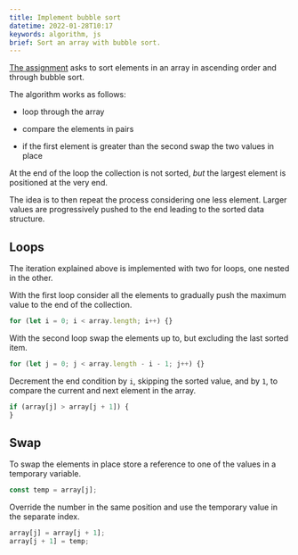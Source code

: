 ```yaml
---
title: Implement bubble sort
datetime: 2022-01-28T10:17
keywords: algorithm, js
brief: Sort an array with bubble sort.
---
```


[The assignment](https://www.freecodecamp.org/learn/coding-interview-prep/algorithms/implement-bubble-sort) asks to sort elements in an array in ascending order and through bubble sort.

The algorithm works as follows:

- loop through the array

- compare the elements in pairs

- if the first element is greater than the second swap the two values in place

At the end of the loop the collection is not sorted, _but_ the largest element is positioned at the very end.

The idea is to then repeat the process considering one less element. Larger values are progressively pushed to the end leading to the sorted data structure.

## Loops

The iteration explained above is implemented with two for loops, one nested in the other.

With the first loop consider all the elements to gradually push the maximum value to the end of the collection.

```js
for (let i = 0; i < array.length; i++) {}
```

With the second loop swap the elements up to, but excluding the last sorted item.

```js
for (let j = 0; j < array.length - i - 1; j++) {}
```

Decrement the end condition by `i`, skipping the sorted value, and by `1`, to compare the current and next element in the array.

```js
if (array[j] > array[j + 1]) {
}
```

## Swap

To swap the elements in place store a reference to one of the values in a temporary variable.

```js
const temp = array[j];
```

Override the number in the same position and use the temporary value in the separate index.

```js
array[j] = array[j + 1];
array[j + 1] = temp;
```
